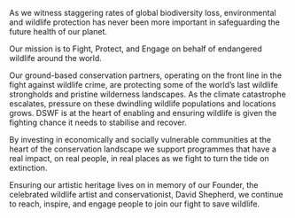 As we witness staggering rates of global biodiversity loss, environmental and wildlife protection has never been more important in safeguarding the future health of our planet.

Our mission is to Fight, Protect, and Engage on behalf of endangered wildlife around the world.

Our ground-based conservation partners, operating on the front line in the fight against wildlife crime, are protecting some of the world’s last wildlife strongholds and pristine wilderness landscapes. As the climate catastrophe escalates, pressure on these dwindling wildlife populations and locations grows. DSWF is at the heart of enabling and ensuring wildlife is given the fighting chance it needs to stabilise and recover.

By investing in economically and socially vulnerable communities at the heart of the conservation landscape we support programmes that have a real impact, on real people, in real places as we fight to turn the tide on extinction.

Ensuring our artistic heritage lives on in memory of our Founder, the celebrated wildlife artist and conservationist, David Shepherd, we continue to reach, inspire, and engage people to join our fight to save wildlife.